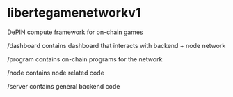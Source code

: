 # libertegamenetworkv1
DePIN compute framework for on-chain games

/dashboard contains dashboard that interacts with backend + node network

/program contains on-chain programs for the network

/node contains node related code

/server contains general backend code
